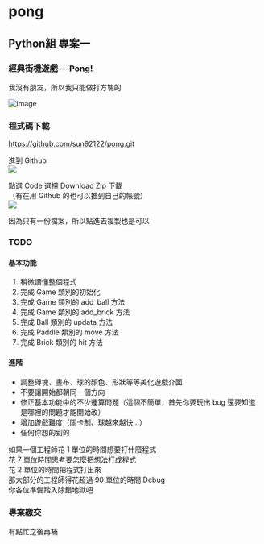 # pong

## Python組 專案一

### 經典街機遊戲---Pong!

我沒有朋友，所以我只能做打方塊的  

![image](https://user-images.githubusercontent.com/65795730/158533570-aa52135f-ff93-4bd5-a998-30604cf15b50.png)

### 程式碼下載

https://github.com/sun92122/pong.git

進到 Github  
![](https://i.imgur.com/CAsGI4T.png)

點選 Code 選擇 Download Zip 下載  
（有在用 Github 的也可以推到自己的帳號）  
![](https://i.imgur.com/diSKVj3.png)

因為只有一份檔案，所以點進去複製也是可以  

### TODO

#### 基本功能

1. 稍微讀懂整個程式
2. 完成 Game 類別的初始化
3. 完成 Game 類別的 add_ball 方法
4. 完成 Game 類別的 add_brick 方法
5. 完成 Ball 類別的 updata 方法
6. 完成 Paddle 類別的 move 方法
7. 完成 Brick 類別的 hit 方法

#### 進階

- 調整磚塊、畫布、球的顏色、形狀等等美化遊戲介面
- 不要讓開始都朝同一個方向
- 修正基本功能中的不少運算問題（這個不簡單，首先你要玩出 bug 還要知道是哪裡的問題才能開始改）
- 增加遊戲難度（關卡制、球越來越快...）
- 任何你想的到的

如果一個工程師花 1 單位的時間想要打什麼程式  
花 7 單位時間思考要怎麼把想法打成程式  
花 2 單位的時間把程式打出來  
那大部分的工程師得花超過 90 單位的時間 Debug  
你各位準備踏入除錯地獄吧  

### 專案繳交

有點忙之後再補
